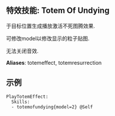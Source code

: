 特效技能: Totem Of Undying
--------------------------

于目标位置生成播放激活不死图腾效果.

可修改model以修改显示的粒子贴图.

无法关闭音效.

**Aliases**: totemeffect, totemresurrection 

示例
-----

```
PlayTotemEffect:
  Skills:
  - totemofundying{model=2} @Self
```

